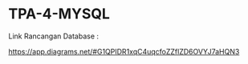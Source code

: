 # TPA-4-MYSQL

Link Rancangan Database :

https://app.diagrams.net/#G1QPIDR1xqC4uqcfoZZflZD6OVYJ7aHQN3
